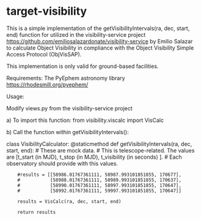 # target-visibility

This is a simple implementation of the getVisibilityIntervals(ra, dec, start, end) function for utilized in the visibility-service project https://github.com/emiliosalazardonate/visibility-service by Emilio Salazar to calculate Object Visibility in compliance with the Object Visibility Simple Access Protocol (ObjVisSAP).

This implementation is only valid for ground-based facilities.

Requirements: 
The PyEphem astronomy library https://rhodesmill.org/pyephem/

Usage:

Modify views.py from the visibility-service project 

a) To import this function: from visibility.viscalc import VisCalc

b) Call the function within getVisibilityIntervals():

class VisibilityCalculator:
    @staticmethod
    def getVisibilityIntervals(ra, dec, start, end):
        # These are mock data.
        # This is telescope-related. The values are [t_start (in MJD), t_stop (in MJD), t_visibility (in seconds) ].
        # Each observatory should provide with this values.

        #results = [[58986.01767361111, 58987.993101851855, 170677],
        #           [58988.01767361111, 58989.993101851855, 170637],
        #           [58990.01767361111, 58997.993101851855, 170647],
        #           [58992.01767361111, 59997.993101851855, 170647]]

        results = VisCalc(ra, dec, start, end)

        return results

